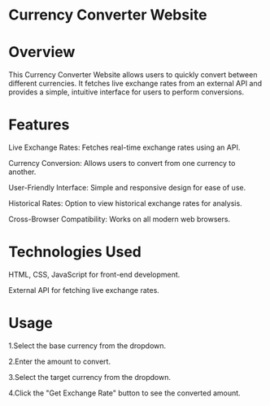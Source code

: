 # Currency Converter Website
# Overview
This Currency Converter Website allows users to quickly convert between different currencies. 
It fetches live exchange rates from an external API and provides a simple, intuitive interface for users to perform conversions.
# Features
Live Exchange Rates: Fetches real-time exchange rates using an API.

Currency Conversion: Allows users to convert from one currency to another.

User-Friendly Interface: Simple and responsive design for ease of use.

Historical Rates: Option to view historical exchange rates for analysis.

Cross-Browser Compatibility: Works on all modern web browsers.

# Technologies Used
HTML, CSS, JavaScript for front-end development.

External API for fetching live exchange rates.

# Usage
1.Select the base currency from the dropdown.

2.Enter the amount to convert.

3.Select the target currency from the dropdown.

4.Click the "Get Exchange Rate" button to see the converted amount.
